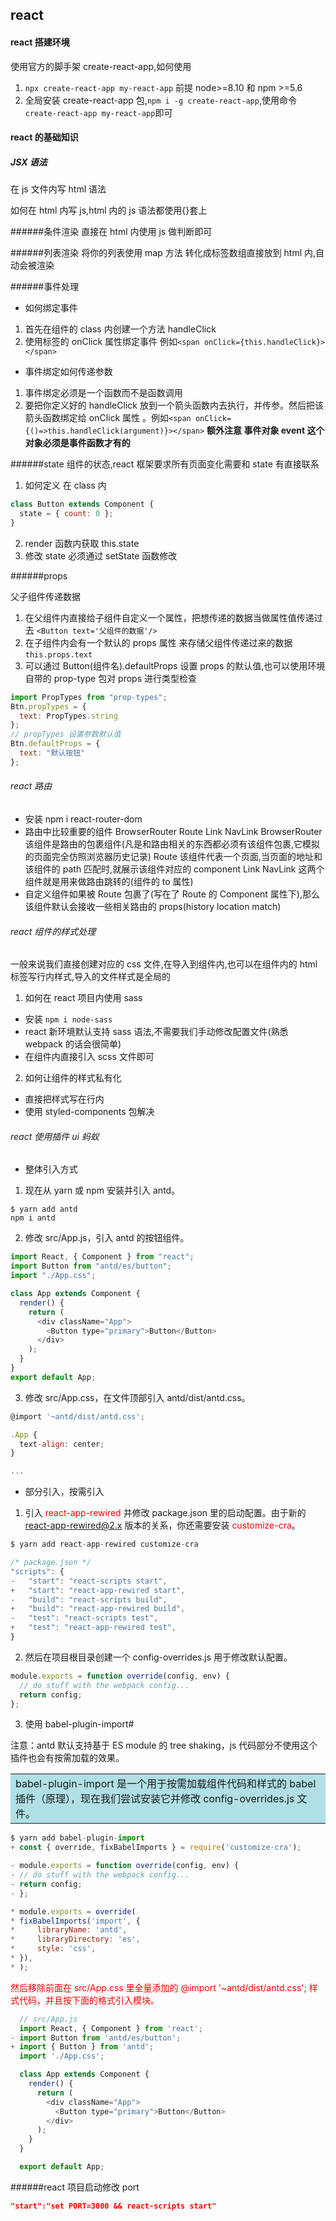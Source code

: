 ## react

#### react 搭建环境

使用官方的脚手架 create-react-app,如何使用

1. `npx create-react-app my-react-app` 前提 node>=8.10 和 npm >=5.6
2. 全局安装 create-react-app 包,`npm i -g create-react-app`,使用命令`create-react-app my-react-app`即可

#### react 的基础知识

##### JSX 语法

在 js 文件内写 html 语法

如何在 html 内写 js,html 内的 js 语法都使用{}套上

######条件渲染
直接在 html 内使用 js 做判断即可

######列表渲染
将你的列表使用 map 方法 转化成标签数组直接放到 html 内,自动会被渲染

######事件处理

- 如何绑定事件

1. 首先在组件的 class 内创建一个方法 handleClick
2. 使用标签的 onClick 属性绑定事件 例如`<span onClick={this.handleClick}></span>`

- 事件绑定如何传递参数

1. 事件绑定必须是一个函数而不是函数调用
2. 要把你定义好的 handleClick 放到一个箭头函数内去执行，并传参。然后把该箭头函数绑定给 onClick 属性
   。例如`<span onClick={()=>this.handleClick(argument)}></span>`
   **额外注意 事件对象 event 这个对象必须是事件函数才有的**

######state
组件的状态,react 框架要求所有页面变化需要和 state 有直接联系

1. 如何定义
   在 class 内

```js
class Button extends Component {
  state = { count: 0 };
}
```

2. render 函数内获取 this.state
3. 修改 state 必须通过 setState 函数修改

######props

父子组件传递数据

1. 在父组件内直接给子组件自定义一个属性，把想传递的数据当做属性值传递过去
   `<Button text='父组件的数据'/>`
2. 在子组件内会有一个默认的 props 属性 来存储父组件传递过来的数据
   `this.props.text`
3. 可以通过 Button(组件名).defaultProps 设置 props 的默认值,也可以使用环境自带的 prop-type 包对 props 进行类型检查

```js
import PropTypes from "prop-types";
Btn.propTypes = {
  text: PropTypes.string
};
// propTypes 设置参数默认值
Btn.defaultProps = {
  text: "默认按钮"
};
```

###### react 路由

- 安装 npm i react-router-dom
- 路由中比较重要的组件 BrowserRouter Route Link NavLink
  BrowserRouter 该组件是路由的包裹组件(凡是和路由相关的东西都必须有该组件包裹,它模拟的页面完全仿照浏览器历史记录)
  Route 该组件代表一个页面,当页面的地址和该组件的 path 匹配时,就展示该组件对应的 component
  Link NavLink 这两个组件就是用来做路由跳转的(组件的 to 属性)
- 自定义组件如果被 Route 包裹了(写在了 Route 的 Component 属性下),那么该组件默认会接收一些相关路由的 props(history location match)

###### react 组件的样式处理

一般来说我们直接创建对应的 css 文件,在导入到组件内,也可以在组件内的 html 标签写行内样式,导入的文件样式是全局的

1. 如何在 react 项目内使用 sass

- 安装 `npm i node-sass`
- react 新环境默认支持 sass 语法,不需要我们手动修改配置文件(熟悉 webpack 的话会很简单)
- 在组件内直接引入 scss 文件即可

2. 如何让组件的样式私有化

- 直接把样式写在行内
- 使用 styled-components 包解决

###### react 使用插件 ui 蚂蚁

- 整体引入方式

1. 现在从 yarn 或 npm 安装并引入 antd。

```
$ yarn add antd
npm i antd
```

2. 修改 src/App.js，引入 antd 的按钮组件。

```js
import React, { Component } from "react";
import Button from "antd/es/button";
import "./App.css";

class App extends Component {
  render() {
    return (
      <div className="App">
        <Button type="primary">Button</Button>
      </div>
    );
  }
}
export default App;
```

3. 修改 src/App.css，在文件顶部引入 antd/dist/antd.css。

```js
@import '~antd/dist/antd.css';

.App {
  text-align: center;
}

...
```

- 部分引入，按需引入

1. 引入<font color='red'> react-app-rewired </font>并修改 package.json 里的启动配置。由于新的 react-app-rewired@2.x 版本的关系，你还需要安装 <font color='red'>customize-cra</font>。

```js
$ yarn add react-app-rewired customize-cra

/* package.json */
"scripts": {
-   "start": "react-scripts start",
+   "start": "react-app-rewired start",
-   "build": "react-scripts build",
+   "build": "react-app-rewired build",
-   "test": "react-scripts test",
+   "test": "react-app-rewired test",
}
```

2. 然后在项目根目录创建一个 config-overrides.js 用于修改默认配置。

```js
module.exports = function override(config, env) {
  // do stuff with the webpack config...
  return config;
};
```

3. 使用 babel-plugin-import#

注意：antd 默认支持基于 ES module 的 tree shaking，js 代码部分不使用这个插件也会有按需加载的效果。

<table><tr><td bgcolor='powderblue'>
babel-plugin-import 是一个用于按需加载组件代码和样式的 babel 插件（原理），现在我们尝试安装它并修改 config-overrides.js 文件。
</td></tr></table>

```js
$ yarn add babel-plugin-import
+ const { override, fixBabelImports } = require('customize-cra');

- module.exports = function override(config, env) {
- // do stuff with the webpack config...
- return config;
- };

* module.exports = override(
* fixBabelImports('import', {
*     libraryName: 'antd',
*     libraryDirectory: 'es',
*     style: 'css',
* }),
* );

```

<font color='red'>然后移除前面在 src/App.css 里全量添加的 @import '~antd/dist/antd.css'; 样式代码，并且按下面的格式引入模块。</font>

```js
  // src/App.js
  import React, { Component } from 'react';
- import Button from 'antd/es/button';
+ import { Button } from 'antd';
  import './App.css';

  class App extends Component {
    render() {
      return (
        <div className="App">
          <Button type="primary">Button</Button>
        </div>
      );
    }
  }

  export default App;
```

######react 项目启动修改 port

```json
"start":"set PORT=3000 && react-scripts start"
```
